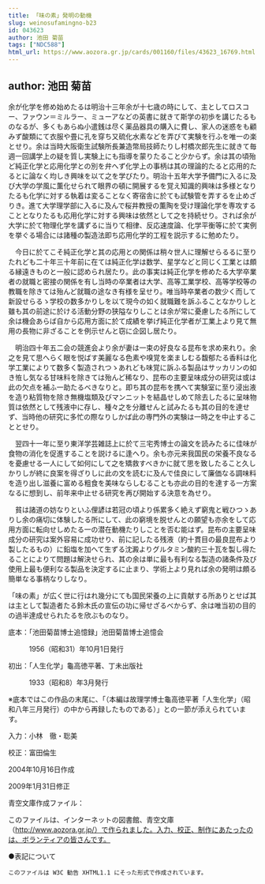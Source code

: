 ```yaml
---
title: 「味の素」発明の動機
slug: weinosufamingno-b23
id: 043623
author: 池田 菊苗
tags: ["NDC588"]
html_url: https://www.aozora.gr.jp/cards/001160/files/43623_16769.html
---
```


## author: 池田 菊苗

余が化学を修め始めたるは明治十三年余が十七歳の時にして、主としてロスコー、ファウン＝ミルラー、ミューアなどの英書に就きて斯学の初歩を講じたるものなるが、多くもあらぬ小遣銭は尽く薬品器具の購入に費し、家人の迷惑をも顧みず酸類にて衣服や畳に孔を穿ち又硫化水素などを弄びて実験を行ふを唯一の楽とせり。余は当時大阪衛生試験所長兼造幣局技師たりし村橋次郎先生に就きて毎週一回講学上の疑を質し実験上にも指導を蒙りたること少からず。余は其の頃殆ど純正化学と応用化学との別を弁へず化学上の事柄は其の理論的たると応用的たるとに論なく均しき興味を以て之を学びたり。明治十五年大学予備門に入るに及び大学の学風に薫化せられて眼界の頓に開展するを覚え知識的興味は多様となりたるも化学に対する執着は変ることなく寄宿舎に於ても試験管を弄するを止めざりき。進て大学理学部に入るに及んで桜井教授の薫陶を受け理論化学を専攻することとなりたるも応用化学に対する興味は依然として之を持続せり。されば余が大学に於て物理化学を講ずるに当りて相律、反応速度論、化学平衡等に於て実例を挙ぐる場合には諸種の製造法即ち応用化学的工程を説示するに勉めたり。

　今日に於てこそ純正化学と其の応用との関係は稍々世人に理解せらるるに至りたれども二十年三十年前に在ては純正化学は数学、星学などと同じく工業とは頗る縁遠きものと一般に認められ居たり。此の事実は純正化学を修めたる大学卒業者の就職と密接の関係を有し当時の卒業者は大学、高等工業学校、高等学校等の教職を除きては殆んど就職の途なき有様を呈せり。唯当時卒業者の数少く而して新設せらるゝ学校の数多かりしを以て現今の如く就職難を訴ふることなかりしと雖も其の前途に於ける活動分野の狭隘なりしことは余が常に憂慮したる所にして余は機会あらば自から応用方面に於て成績を挙げ純正化学者が工業上より見て無用の長物に非ざることを例示せんと窃に企図し居たり。

　明治四十年五二会の競進会より余が妻は一束の好良なる昆布を求め来れり。余之を見て思へらく眼を悦ばす美麗なる色素や嗅覚を楽ましむる馥郁たる香料は化学工業によりて数多く製造されつゝあれども味覚に訴ふる製品はサッカリンの如き恠し気なる甘味料を除きては殆んど稀なり、昆布の主要呈味成分の研究は或は此の欠点を補ふ一助たるべきなりと。即ち其の昆布を携へて実験室に至り浸出液を造り粘質物を除き無機塩類及びマンニットを結晶せしめて除去したるに呈味物質は依然として残液中に存し、種々之を分離せんと試みたるも其の目的を達せず、当時他の研究に多忙の際なりしかば此の専門外の実験は一時之を中止することとせり。

　翌四十一年に至り東洋学芸雑誌上に於て三宅秀博士の論文を読みたるに佳味が食物の消化を促進することを説けるに逢へり。余も亦元来我国民の栄養不良なるを憂慮せる一人にして如何にして之を矯救すべきかに就て思を致したること久しかりしが終に良案を得ざりしに此の文を読むに及んで佳良にして廉価なる調味料を造り出し滋養に富める粗食を美味ならしむることも亦此の目的を達する一方案なるに想到し、前年来中止せる研究を再び開始する決意を為せり。

　貧は諸道の妨なりといふ俚諺は若冠の頃より係累多く絶えず窮鬼と戦ひつゝありし余の痛切に体験したる所にして、此の窮境を脱せんとの願望も亦余をして応用方面に転向せしめたる一の潜在動機たりしことを否む能はず。昆布の主要呈味成分の研究は案外容易に成功せり、前に記したる残液（約十貫目の最良昆布より製したるもの）に鉛塩を加へて生ずる沈澱よりグルタミン酸約三十瓦を製し得たることによりて問題は解決せられ、其の余は単に最も有利なる製造の諸条件及び使用上最も便利なる製品を決定するに止まり、学術上より見れば余の発明は頗る簡単なる事柄なりしなり。

「味の素」が広く世に行はれ幾分にても国民栄養の上に貢献する所ありとせば其は主として製造者たる鈴木氏の宣伝の功に帰せざるべからず、余は唯当初の目的の過半達成せられたるを欣ぶものなり。













底本：「池田菊苗博士追憶録」池田菊苗博士追憶会


　　　1956（昭和31）年10月1日発行

初出：「人生化学」龜高徳平著、丁未出版社

　　　1933（昭和8）年3月発行

※底本ではこの作品の末尾に、「（本編は故理学博士龜高徳平著「人生化学」（昭和八年三月発行）の中から再録したものである）」との一節が添えられています。

入力：小林　徹・聡美

校正：富田倫生

2004年10月16日作成

2009年1月31日修正

青空文庫作成ファイル：

このファイルは、インターネットの図書館、青空文庫（http://www.aozora.gr.jp/）で作られました。入力、校正、制作にあたったのは、ボランティアの皆さんです。











●表記について


	このファイルは W3C 勧告 XHTML1.1 にそった形式で作成されています。